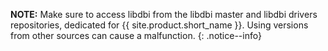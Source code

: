 **NOTE:** Make sure to access libdbi from the libdbi master and libdbi drivers repositories, dedicated for {{ site.product.short_name }}. Using versions from other sources can cause a malfunction.
{: .notice--info}